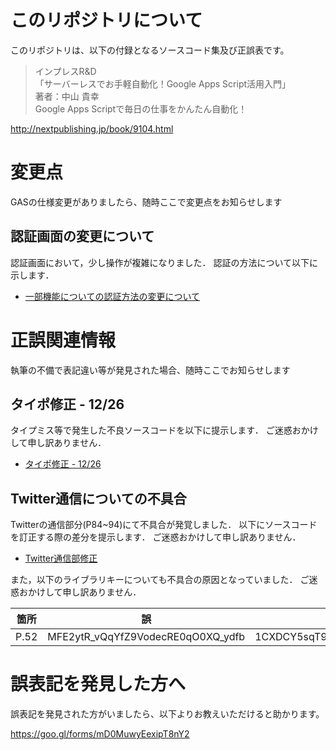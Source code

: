 # このリポジトリについて

このリポジトリは、以下の付録となるソースコード集及び正誤表です。

> インプレスR&D  
> 「サーバーレスでお手軽自動化！Google Apps Script活用入門」  
> 著者：中山 貴幸  
> Google Apps Scriptで毎日の仕事をかんたん自動化！

http://nextpublishing.jp/book/9104.html


# 変更点

GASの仕様変更がありましたら、随時ここで変更点をお知らせします

## 認証画面の変更について

認証画面において，少し操作が複雑になりました．
認証の方法について以下に示します．

- [一部機能についての認証方法の変更について](https://github.com/takanakahiko/GAS_Katsuyou_Nyuumon/tree/master/doc/about_auth)


# 正誤関連情報

執筆の不備で表記違い等が発見された場合、随時ここでお知らせします

## タイポ修正 - 12/26

タイプミス等で発生した不良ソースコードを以下に提示します．
ご迷惑おかけして申し訳ありません．

- [タイポ修正 - 12/26](https://github.com/takanakahiko/GAS_Katsuyou_Nyuumon/commit/fa6fabf7d83ce8d049a1030d6e9ffd33345b29d8)

## Twitter通信についての不具合

Twitterの通信部分(P84~94)にて不具合が発覚しました．
以下にソースコードを訂正する際の差分を提示します．
ご迷惑おかけして申し訳ありません．

- [Twitter通信部修正](https://github.com/takanakahiko/GAS_Katsuyou_Nyuumon/commit/48f2be322f0217ca9cd9f6957e6ef781047318ea)

また，以下のライブラリキーについても不具合の原因となっていました．
ご迷惑おかけして申し訳ありません．

|箇所|誤|正|
|-|-|-|
|P.52|MFE2ytR_vQqYfZ9VodecRE0qO0XQ_ydfb|1CXDCY5sqT9ph64fFwSzVtXnbjpSfWdRymafDrtIZ7Z_hwysTY7IIhi7s|

# 誤表記を発見した方へ

誤表記を発見された方がいましたら、以下よりお教えいただけると助かります。

https://goo.gl/forms/mD0MuwyEexipT8nY2
